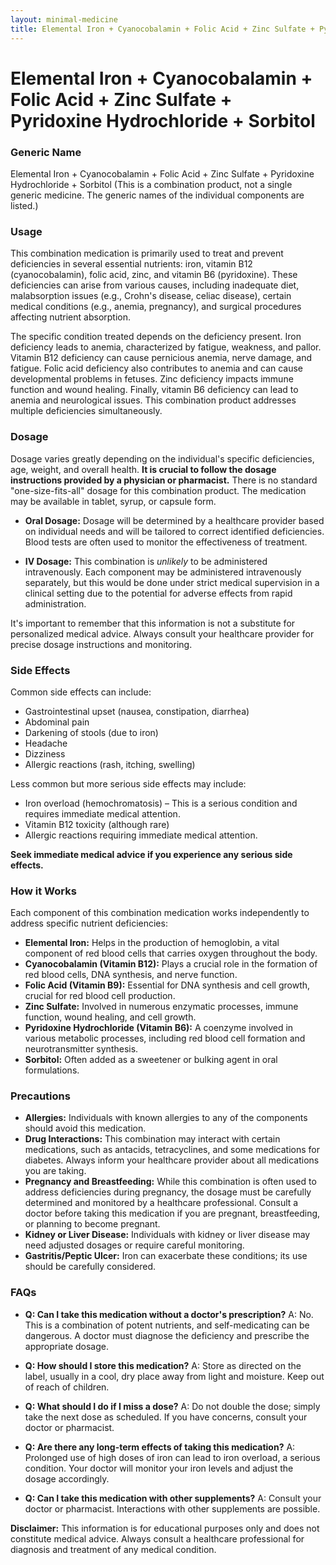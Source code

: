 ```yaml
---
layout: minimal-medicine
title: Elemental Iron + Cyanocobalamin + Folic Acid + Zinc Sulfate + Pyridoxine Hydrochloride + Sorbitol
---
```


# Elemental Iron + Cyanocobalamin + Folic Acid + Zinc Sulfate + Pyridoxine Hydrochloride + Sorbitol
### Generic Name

Elemental Iron + Cyanocobalamin + Folic Acid + Zinc Sulfate + Pyridoxine Hydrochloride + Sorbitol (This is a combination product, not a single generic medicine.  The generic names of the individual components are listed.)


### Usage

This combination medication is primarily used to treat and prevent deficiencies in several essential nutrients: iron, vitamin B12 (cyanocobalamin), folic acid, zinc, and vitamin B6 (pyridoxine).  These deficiencies can arise from various causes, including inadequate diet, malabsorption issues (e.g., Crohn's disease, celiac disease), certain medical conditions (e.g., anemia, pregnancy), and surgical procedures affecting nutrient absorption.

The specific condition treated depends on the deficiency present.  Iron deficiency leads to anemia, characterized by fatigue, weakness, and pallor. Vitamin B12 deficiency can cause pernicious anemia, nerve damage, and fatigue. Folic acid deficiency also contributes to anemia and can cause developmental problems in fetuses. Zinc deficiency impacts immune function and wound healing.  Finally, vitamin B6 deficiency can lead to anemia and neurological issues.  This combination product addresses multiple deficiencies simultaneously.


### Dosage

Dosage varies greatly depending on the individual's specific deficiencies, age, weight, and overall health.  **It is crucial to follow the dosage instructions provided by a physician or pharmacist.**  There is no standard "one-size-fits-all" dosage for this combination product.  The medication may be available in tablet, syrup, or capsule form.

* **Oral Dosage:**  Dosage will be determined by a healthcare provider based on individual needs and will be tailored to correct identified deficiencies. Blood tests are often used to monitor the effectiveness of treatment.

* **IV Dosage:** This combination is *unlikely* to be administered intravenously. Each component may be administered intravenously separately, but this would be done under strict medical supervision in a clinical setting due to the potential for adverse effects from rapid administration.

It's important to remember that this information is not a substitute for personalized medical advice. Always consult your healthcare provider for precise dosage instructions and monitoring.


### Side Effects

Common side effects can include:

* Gastrointestinal upset (nausea, constipation, diarrhea)
* Abdominal pain
* Darkening of stools (due to iron)
* Headache
* Dizziness
* Allergic reactions (rash, itching, swelling)

Less common but more serious side effects may include:

* Iron overload (hemochromatosis) – This is a serious condition and requires immediate medical attention.
* Vitamin B12 toxicity (although rare)
* Allergic reactions requiring immediate medical attention.

**Seek immediate medical advice if you experience any serious side effects.**


### How it Works

Each component of this combination medication works independently to address specific nutrient deficiencies:

* **Elemental Iron:**  Helps in the production of hemoglobin, a vital component of red blood cells that carries oxygen throughout the body.
* **Cyanocobalamin (Vitamin B12):** Plays a crucial role in the formation of red blood cells, DNA synthesis, and nerve function.
* **Folic Acid (Vitamin B9):**  Essential for DNA synthesis and cell growth, crucial for red blood cell production.
* **Zinc Sulfate:** Involved in numerous enzymatic processes, immune function, wound healing, and cell growth.
* **Pyridoxine Hydrochloride (Vitamin B6):**  A coenzyme involved in various metabolic processes, including red blood cell formation and neurotransmitter synthesis.
* **Sorbitol:** Often added as a sweetener or bulking agent in oral formulations.


### Precautions

* **Allergies:** Individuals with known allergies to any of the components should avoid this medication.
* **Drug Interactions:** This combination may interact with certain medications, such as antacids, tetracyclines, and some medications for diabetes.  Always inform your healthcare provider about all medications you are taking.
* **Pregnancy and Breastfeeding:**  While this combination is often used to address deficiencies during pregnancy, the dosage must be carefully determined and monitored by a healthcare professional.  Consult a doctor before taking this medication if you are pregnant, breastfeeding, or planning to become pregnant.
* **Kidney or Liver Disease:** Individuals with kidney or liver disease may need adjusted dosages or require careful monitoring.
* **Gastritis/Peptic Ulcer:** Iron can exacerbate these conditions; its use should be carefully considered.


### FAQs

* **Q: Can I take this medication without a doctor's prescription?**  A: No.  This is a combination of potent nutrients, and self-medicating can be dangerous.  A doctor must diagnose the deficiency and prescribe the appropriate dosage.

* **Q: How should I store this medication?**  A: Store as directed on the label, usually in a cool, dry place away from light and moisture. Keep out of reach of children.

* **Q: What should I do if I miss a dose?**  A: Do not double the dose; simply take the next dose as scheduled.  If you have concerns, consult your doctor or pharmacist.

* **Q:  Are there any long-term effects of taking this medication?** A: Prolonged use of high doses of iron can lead to iron overload, a serious condition.  Your doctor will monitor your iron levels and adjust the dosage accordingly.

* **Q: Can I take this medication with other supplements?** A: Consult your doctor or pharmacist. Interactions with other supplements are possible.

**Disclaimer:** This information is for educational purposes only and does not constitute medical advice. Always consult a healthcare professional for diagnosis and treatment of any medical condition.
